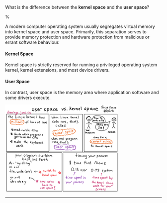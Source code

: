 What is the difference between the **kernel space** and the **user space**?

%

A modern computer operating system usually segregates virtual memory into kernel space and user space. Primarily, this separation serves to provide memory protection and hardware protection from malicious or errant software behaviour.
#### Kernel Space 
Kernel space is strictly reserved for running a privileged operating system kernel, kernel extensions, and most device drivers. 
#### User Space 
In contrast, user space is the memory area where application software and some drivers execute.

![spaces](./images/user-kernel-space.png)

---

